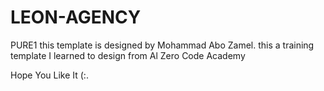 # LEON-AGENCY
PURE1
this template is designed by Mohammad Abo Zamel.
this a training template I learned to design from Al Zero Code Academy 

Hope You Like It (:.
